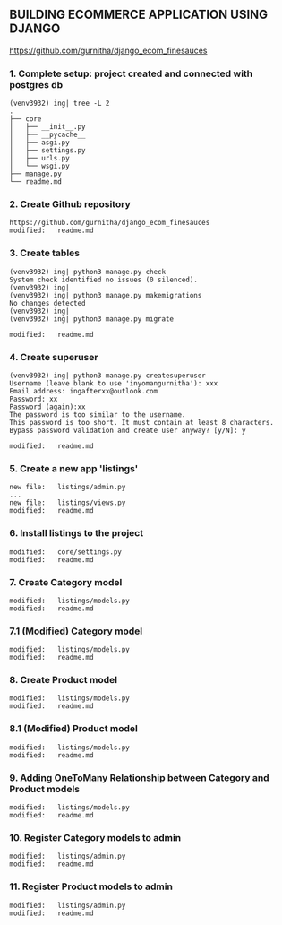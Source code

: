 ## BUILDING ECOMMERCE APPLICATION USING DJANGO

https://github.com/gurnitha/django_ecom_finesauces

### 1. Complete setup: project created and connected with postgres db

	(venv3932) ing| tree -L 2
	.
	├── core
	│   ├── __init__.py
	│   ├── __pycache__
	│   ├── asgi.py
	│   ├── settings.py
	│   ├── urls.py
	│   └── wsgi.py
	├── manage.py
	└── readme.md

### 2. Create Github repository

	https://github.com/gurnitha/django_ecom_finesauces	
	modified:   readme.md

### 3. Create tables

	(venv3932) ing| python3 manage.py check
	System check identified no issues (0 silenced).
	(venv3932) ing| 
	(venv3932) ing| python3 manage.py makemigrations
	No changes detected
	(venv3932) ing| 
	(venv3932) ing| python3 manage.py migrate	

	modified:   readme.md

### 4. Create superuser

	(venv3932) ing| python3 manage.py createsuperuser
	Username (leave blank to use 'inyomangurnitha'): xxx
	Email address: ingafterxx@outlook.com
	Password: xx
	Password (again):xx 
	The password is too similar to the username.
	This password is too short. It must contain at least 8 characters.
	Bypass password validation and create user anyway? [y/N]: y	

	modified:   readme.md	

### 5. Create a new app 'listings'

	new file:   listings/admin.py
	...
	new file:   listings/views.py
	modified:   readme.md


### 6. Install listings to the project

	modified:   core/settings.py
	modified:   readme.md

### 7. Create Category model

	modified:   listings/models.py
	modified:   readme.md


### 7.1 (Modified) Category model

	modified:   listings/models.py
	modified:   readme.md

### 8. Create Product model

	modified:   listings/models.py
	modified:   readme.md

### 8.1 (Modified) Product model

	modified:   listings/models.py
	modified:   readme.md

### 9. Adding OneToMany Relationship between Category and Product models

	modified:   listings/models.py
	modified:   readme.md

### 10. Register Category models to admin

	modified:   listings/admin.py
	modified:   readme.md

### 11. Register Product models to admin

	modified:   listings/admin.py
	modified:   readme.md











